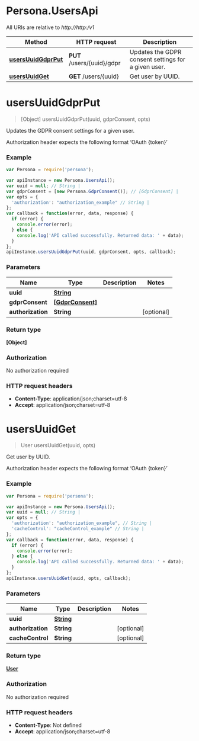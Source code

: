 # Persona.UsersApi

All URIs are relative to *http://http:/v1*

Method | HTTP request | Description
------------- | ------------- | -------------
[**usersUuidGdprPut**](UsersApi.md#usersUuidGdprPut) | **PUT** /users/{uuid}/gdpr | Updates the GDPR consent settings for a given user.
[**usersUuidGet**](UsersApi.md#usersUuidGet) | **GET** /users/{uuid} | Get user by UUID.


<a name="usersUuidGdprPut"></a>
# **usersUuidGdprPut**
> [Object] usersUuidGdprPut(uuid, gdprConsent, opts)

Updates the GDPR consent settings for a given user.

Authorization header expects the following format ‘OAuth {token}’

### Example
```javascript
var Persona = require('persona');

var apiInstance = new Persona.UsersApi();
var uuid = null; // String | 
var gdprConsent = [new Persona.GdprConsent()]; // [GdprConsent] | 
var opts = {
  'authorization': "authorization_example" // String | 
};
var callback = function(error, data, response) {
  if (error) {
    console.error(error);
  } else {
    console.log('API called successfully. Returned data: ' + data);
  }
};
apiInstance.usersUuidGdprPut(uuid, gdprConsent, opts, callback);
```

### Parameters

Name | Type | Description  | Notes
------------- | ------------- | ------------- | -------------
 **uuid** | [**String**](.md)|  | 
 **gdprConsent** | [**[GdprConsent]**](Array.md)|  | 
 **authorization** | **String**|  | [optional] 

### Return type

**[Object]**

### Authorization

No authorization required

### HTTP request headers

 - **Content-Type**: application/json;charset=utf-8
 - **Accept**: application/json;charset=utf-8

<a name="usersUuidGet"></a>
# **usersUuidGet**
> User usersUuidGet(uuid, opts)

Get user by UUID.

Authorization header expects the following format ‘OAuth {token}’

### Example
```javascript
var Persona = require('persona');

var apiInstance = new Persona.UsersApi();
var uuid = null; // String | 
var opts = {
  'authorization': "authorization_example", // String | 
  'cacheControl': "cacheControl_example" // String | 
};
var callback = function(error, data, response) {
  if (error) {
    console.error(error);
  } else {
    console.log('API called successfully. Returned data: ' + data);
  }
};
apiInstance.usersUuidGet(uuid, opts, callback);
```

### Parameters

Name | Type | Description  | Notes
------------- | ------------- | ------------- | -------------
 **uuid** | [**String**](.md)|  | 
 **authorization** | **String**|  | [optional] 
 **cacheControl** | **String**|  | [optional] 

### Return type

[**User**](User.md)

### Authorization

No authorization required

### HTTP request headers

 - **Content-Type**: Not defined
 - **Accept**: application/json;charset=utf-8

